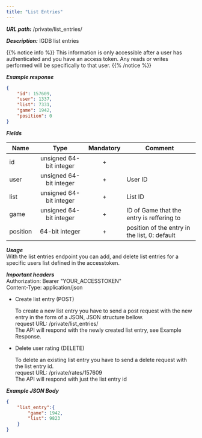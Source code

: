 ```yaml
---
title: "List Entries"
---
```


***URL path:*** /private/list_entries/

***Description:*** IGDB list entries

{{% notice info %}}
This information is only accessible after a user has authenticated and you have an access token. Any reads or writes performed will be specifically to that user.
{{% /notice %}}

***Example response***
```json
{
    "id": 157609,
    "user": 1337,
    "list": 7331,
    "game": 1942,
    "position": 0
}
```

***Fields***

| Name         | Type                    | Mandatory | Comment |
| ------------ |:-----------------------:|:---------:| ------- |
| id           | unsigned 64-bit integer |     +     ||
| user         | unsigned 64-bit integer |     +     | User ID |
| list         | unsigned 64-bit integer |     +     | List ID |
| game         | unsigned 64-bit integer |     +     | ID of Game that the entry is reffering to |
| position     | 64-bit integer          |     +     | position of the entry in the list, 0: default |

***Usage***   
With the list entries endpoint you can add, and delete list entries for a specific users list defined in the accesstoken. 

***Important headers***   
Authorization: Bearer "YOUR_ACCESSTOKEN"  
Content-Type: application/json

* Create list entry (POST)

	To create a new list entry you have to send a post request with the new entry in the form of a JSON, JSON structure bellow.  
	request URL: /private/list_entries/   
	The API will respond with the newly created list entry, see Example Response.  

* Delete user rating (DELETE)

	To delete an existing list entry you have to send a delete request with the list entry id.  
	request URL: /private/rates/157609  
	The API will respond with just the list entry id   

***Example JSON Body***
```json
{
    "list_entry":{
        "game": 1942,
        "list": 9823
    }
}
```

